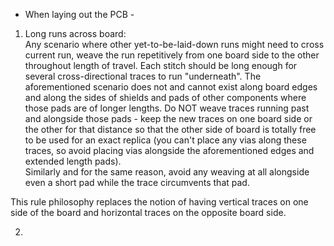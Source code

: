  - When laying out the PCB - 



1.  Long runs across board:  
Any scenario where other yet-to-be-laid-down runs might need to cross current run, weave the run repetitively from one board side to the other throughout length of travel.  Each stitch should be long enough for several cross-directional traces to run "underneath".
The aforementioned scenario does not and cannot exist along board edges and along the sides of shields and pads of other components where those pads are of longer lengths.  Do NOT weave traces running past and alongside those pads - keep the new traces on one board side or the other for that distance so that the other side of board is totally free to be used for an exact replica (you can't place any vias along these traces, so avoid placing vias alongside the aforementioned edges and extended length pads).  
Similarly and for the same reason, avoid any weaving at all alongside even a short pad while the trace circumvents that pad.

This rule philosophy replaces the notion of having vertical traces on one side of the board and horizontal traces on the opposite board side.

2.
